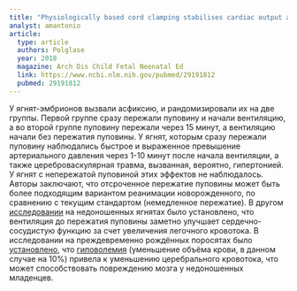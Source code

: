 ```yaml
---
title: "Physiologically based cord clamping stabilises cardiac output and reduces cerebrovascular injury in asphyxiated near-term lambs"
analyst: amantonio
article:
  type: article
  authors: Polglase
  year: 2018
  magazine: Arch Dis Child Fetal Neonatal Ed
  link: https://www.ncbi.nlm.nih.gov/pubmed/29191812
  pubmed: 29191812
---
```


У ягнят-эмбрионов вызвали асфиксию, и рандомизировали их на две группы. Первой группе сразу пережали пуповину и начали вентиляцию, а во второй группе пуповину пережали через 15 минут, а вентиляцию начали без пережатия пуповины. У ягнят, которым сразу пережали пуповину наблюдались быстрое и выраженное превышение артериального давления через 1-10 минут после начала вентиляции, а также цереброваскулярная травма, вызванная, вероятно, гипертонией. У ягнят с непережатой пуповиной этих эффектов не наблюдалось. Авторы заключают, что отсроченное пережатие пуповины может быть более подходящим вариантом реанимации новорожденного, по сравнению с текущим стандартом (немедленное пережатие).
В другом [исследовании](https://www.ncbi.nlm.nih.gov/pmc/articles/PMC3634523) на недоношенных ягнятах было установлено, что вентиляция до пережатия пуповины заметно улучшает сердечно-сосудистую функцию за счет увеличения легочного кровотока.
В исследовании на преждевременно рождённых поросятах было [установлено](https://www.ncbi.nlm.nih.gov/pubmed/29917228), что [гиповолемия](https://ru.wikipedia.org/wiki/Гиповолемия) (уменьшение объёма крови, в данном случае на 10%) привела к уменьшению церебрального кровотока, что может способствовать повреждению мозга у недоношенных младенцев.

